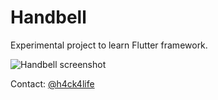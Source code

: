 # Handbell

Experimental project to learn Flutter framework.

![Handbell screenshot](https://i.imgur.com/2UzlftV.jpg)

Contact: [@h4ck4life](https://www.twitter.com/h4ck4life)
